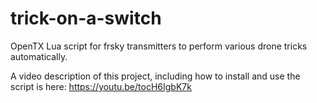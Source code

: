 # trick-on-a-switch
OpenTX Lua script for frsky transmitters to perform various drone tricks automatically.

A video description of this project, including how to install and use the script is here:
https://youtu.be/tocH6IgbK7k

